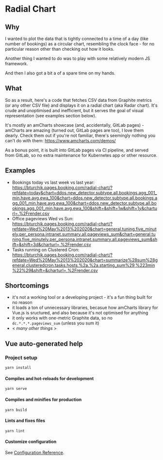 # Radial Chart

## Why

I wanted to plot the data that is tightly connected to a time of a day (like number of bookings) 
as a circular chart, resembling the clock face - for no particular reason other than checking out how it looks.

Another thing I wanted to do was to play with some relatively modern JS framework.

And then I also got a bit a of a spare time on my hands.

## What

So as a result, here's a code that fetches CSV data from Graphite metrics (or any other CSV file) and displays it on a radial chart (aka Radar chart).
It's crude and unoptimised and inefficient, but it serves the goal of visual representation (see examples section below).

It's mostly an amCharts showcase (and, accidentally, GitLab pages) - amCharts are amazing (turned out, GitLab pages are too), I love them dearly. Check them out if you're not familiar, there's seemingly nothing you can't do with them: https://www.amcharts.com/demos/ 

As a bonus point, it is built into GitLab pages via CI pipeline, and served from GitLab, so no extra maintenance for Kubernetes app or other resource.

## Examples

- Bookings today vs last week vs last year: https://bturchik.pages.booking.com/radial-chart/?refdate=today&chart=ddos.new_detector.subtype.all.bookings.agg_001_min.have.avg.ewa_100&chart=ddos.new_detector.subtype.all.bookings.agg_001_min.have.avg.ewa_100&chart=ddos.new_detector.subtype.all.bookings.agg_001_min.have.avg.ewa_100&shift=&shift=1w&shift=1y&charturl=.%2Frender.csv
- Office pageviews Wed vs Sun: https://bturchik.pages.booking.com/radial-chart/?refdate=Wed%20May%2013%202020&chart=general.tuning.five_minutely.per_persona.intranet.summary.all.pageviews_sum&chart=general.tuning.five_minutely.per_persona.intranet.summary.all.pageviews_sum&shift=&shift=3d&charturl=.%2Frender.csv
- Tasks running on Clustered Cron: https://bturchik.pages.booking.com/radial-chart/?refdate=Wed%20May%2013%202020&chart=summarize%28sum%28general.clusteredcron.tasks.hosts.%2a.%2a.starting_sum%29,%223min%22%29&shift=&charturl=.%2Frender.csv

## Shortcomings

- it's not a working tool or a developing project - it's a fun thing built for no reason 
- it loads a ton of unnecessary libraries, becasue how amCharts library for Vue.js is sructured, and also because it's not optimised for anything
- it only works with one-metric Graphite data, so no `dc.*.*.*.pageviews_sum` (unless you sum it)
- &lt; _many other things_ &gt;

## Vue auto-generated help

### Project setup
```
yarn install
```

#### Compiles and hot-reloads for development
```
yarn serve
```

#### Compiles and minifies for production
```
yarn build
```

#### Lints and fixes files
```
yarn lint
```

#### Customize configuration
See [Configuration Reference](https://cli.vuejs.org/config/).
